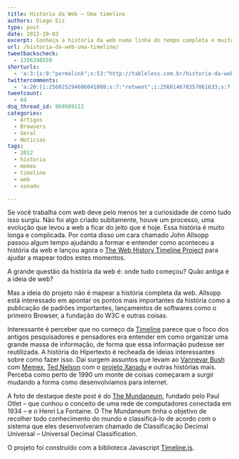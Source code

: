 ```yaml
---
title: História da Web – Uma timeline
authors: Diego Eis
type: post
date: 2012-10-03
excerpt: Conheça a história da web numa linha do tempo completa e muito informativa.
url: /historia-da-web-uma-timeline/
tweetbackscheck:
  - 1356398559
shorturls:
  - 'a:3:{s:9:"permalink";s:53:"http://tableless.com.br/historia-da-web-uma-timeline/";s:7:"tinyurl";s:26:"http://tinyurl.com/8gzl5v2";s:4:"isgd";s:19:"http://is.gd/Ro1Tvk";}'
twittercomments:
  - 'a:20:{i:256025294606041088;s:7:"retweet";i:256014678357061633;s:7:"retweet";i:256009153720487936;s:7:"retweet";i:256006792235057152;s:7:"retweet";i:256005730069516288;s:7:"retweet";i:253503070921695232;s:7:"retweet";i:253491316795793409;s:7:"retweet";i:253487699145666560;s:7:"retweet";i:253476394452008960;s:7:"retweet";i:253475773200076801;s:7:"retweet";i:253469587620904962;s:7:"retweet";i:253468629658640385;s:7:"retweet";i:253468302771376129;s:7:"retweet";i:253468019236421632;s:7:"retweet";i:253467861811613696;s:7:"retweet";i:253467600296767488;s:7:"retweet";i:271948290466148352;s:7:"retweet";i:271939924037607424;s:7:"retweet";i:271938023376175104;s:7:"retweet";i:283170068244873216;s:7:"retweet";}'
tweetcount:
  - 64
dsq_thread_id: 869509112
categories:
  - Artigos
  - Browsers
  - Geral
  - Notícias
tags:
  - 2012
  - historia
  - memex
  - timeline
  - web
  - xanadu

---
```

Se você trabalha com web deve pelo menos ter a curiosidade de como tudo isso surgiu. Não foi algo criado subitamente, houve um processo, uma evolução que levou a web a ficar do jeito que é hoje. Essa história é muito longa e complicada. Por conta disso um cara chamado John Allsopp passou algum tempo ajudando a formar e entender como aconteceu a história da web e lançou agora o [The Web History Timeline Project][1] para ajudar a mapear todos estes momentos.

A grande questão da história da web é: onde tudo começou? Quão antiga é a ideia de web?
  
Mas a ideia do projeto não é mapear a história completa da web. Allsopp está interessado em apontar os pontos mais importantes da história como a publicação de padrões importantes, lançamentos de softwares como o primeiro Browser, a fundação do W3C e outras coisas. 

Interessante é perceber que no começo da [Timeline][1] parece que o foco dos antigos pesquisadores e pensadores era entender em como organizar uma grande massa de informação, de forma que essa informação pudesse ser reutilizada. A história do Hipertexto é recheada de ideias interessantes sobre como fazer isso. Daí surgem assuntos que levam ao [Vannevar Bush][2] com [Memex][3], [Ted Nelson][4] com o [projeto Xanadu][5] e outras histórias mais. Perceba como perto de 1990 um monte de coisas começaram a surgir mudando a forma como desenvolvíamos para internet.

A foto de destaque deste post é do [The Mundaneum][6], fundado pelo Paul Otlet &#8211; que cunhou o conceito de uma rede de computadores conectada em 1934 &#8211; e o Henri La Fontaine. O The Mundaneum tinha o objetivo de recolher todo conhecimento do mundo e classificá-lo de acordo com o sistema que eles desenvolveram chamado de Classificação Decimal Universal &#8211; Universal Decimal Classification.

O projeto foi construído com a biblioteca Javascript [Timeline.js][7].

 [1]: http://webdirections.org/history/#0
 [2]: http://www.tipografos.net/internet/vanevar-bush.html
 [3]: http://en.wikipedia.org/wiki/Memex
 [4]: http://en.wikipedia.org/wiki/Ted_Nelson
 [5]: http://xanadu.com
 [6]: http://en.wikipedia.org/wiki/Mundaneum
 [7]: http://timeline.verite.co